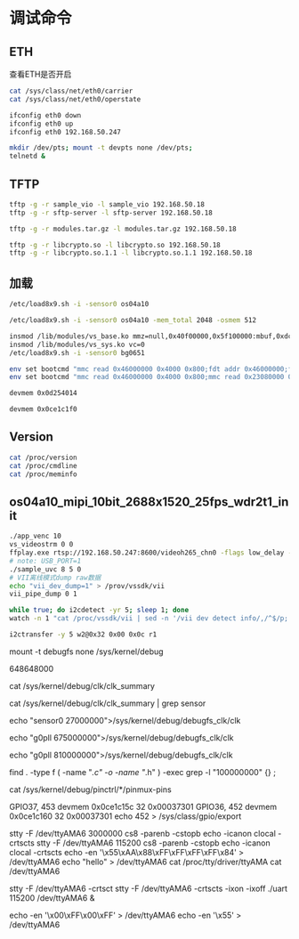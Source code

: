 # 调试命令

## ETH

查看ETH是否开启

```sh
cat /sys/class/net/eth0/carrier
cat /sys/class/net/eth0/operstate

ifconfig eth0 down
ifconfig eth0 up
ifconfig eth0 192.168.50.247

mkdir /dev/pts; mount -t devpts none /dev/pts;
telnetd &
```

## TFTP

```sh
tftp -g -r sample_vio -l sample_vio 192.168.50.18
tftp -g -r sftp-server -l sftp-server 192.168.50.18

tftp -g -r modules.tar.gz -l modules.tar.gz 192.168.50.18

tftp -g -r libcrypto.so -l libcrypto.so 192.168.50.18
tftp -g -r libcrypto.so.1.1 -l libcrypto.so.1.1 192.168.50.18
```

## 加载

```sh
/etc/load8x9.sh -i -sensor0 os04a10

/etc/load8x9.sh -i -sensor0 os04a10 -mem_total 2048 -osmem 512

insmod /lib/modules/vs_base.ko mmz=null,0x40f00000,0x5f100000:mbuf,0xdc40000,0xc0000
insmod /lib/modules/vs_sys.ko vc=0
/etc/load8x9.sh -i -sensor0 bg0651

env set bootcmd "mmc read 0x46000000 0x4000 0x800;fdt addr 0x46000000;fdt resize;fdt set /soc/mipirx phy_swap <0xaa320 0xaa320 0 0>;mmc read 0x23080000 0x5000 0xA000;booti 0x23080000 - 0x46000000"
env set bootcmd "mmc read 0x46000000 0x4000 0x800;mmc read 0x23080000 0x5000 0xA000;booti 0x23080000 - 0x46000000"

devmem 0x0d254014

devmem 0x0ce1c1f0
```

## Version

```sh
cat /proc/version
cat /proc/cmdline
cat /proc/meminfo
```

## os04a10_mipi_10bit_2688x1520_25fps_wdr2t1_init

```sh
./app_venc 10
vs_videostrm 0 0
ffplay.exe rtsp://192.168.50.247:8600/videoh265_chn0 -flags low_delay -vf setpts=0
# note: USB_PORT=1
./sample_uvc 8 5 0
# VII离线模式dump raw数据
echo "vii_dev_dump=1" > /prov/vssdk/vii
vii_pipe_dump 0 1

while true; do i2cdetect -yr 5; sleep 1; done
watch -n 1 "cat /proc/vssdk/vii | sed -n '/vii dev detect info/,/^$/p; /vii dev0 cap status/,/^$/p'"

i2ctransfer -y 5 w2@0x32 0x00 0x0c r1
```

mount -t debugfs none /sys/kernel/debug

648648000

cat /sys/kernel/debug/clk/clk_summary

cat /sys/kernel/debug/clk/clk_summary | grep sensor

echo "sensor0 27000000">/sys/kernel/debug/debugfs_clk/clk

echo "g0pll 675000000">/sys/kernel/debug/debugfs_clk/clk

echo "g0pll 810000000">/sys/kernel/debug/debugfs_clk/clk

find . -type f \( -name "*.c" -o -name "*.h" \) -exec grep -l "100000000" {} \;

cat /sys/kernel/debug/pinctrl/*/pinmux-pins

GPIO37, 453
devmem 0x0ce1c15c 32 0x00037301
GPIO36, 452
devmem 0x0ce1c160 32 0x00037301
echo 452 > /sys/class/gpio/export

stty -F /dev/ttyAMA6 3000000 cs8 -parenb -cstopb echo -icanon clocal -crtscts
stty -F /dev/ttyAMA6 115200 cs8 -parenb -cstopb echo -icanon clocal -crtscts
echo -en '\x55\xAA\x88\xFF\xFF\xFF\xFF\x84' > /dev/ttyAMA6
echo "hello" > /dev/ttyAMA6
cat /proc/tty/driver/ttyAMA
cat /dev/ttyAMA6

stty -F /dev/ttyAMA6 -crtsct
stty -F /dev/ttyAMA6 -crtscts -ixon -ixoff
./uart 115200 /dev/ttyAMA6 &

echo -en '\x00\xFF\x00\xFF' > /dev/ttyAMA6
echo -en '\x55' > /dev/ttyAMA6